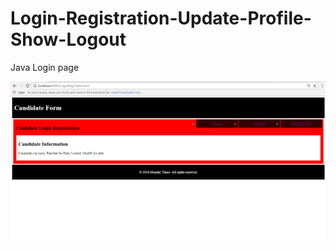 # Login-Registration-Update-Profile-Show-Logout
Java Login page

![alt text](https://github.com/Pratyush8895/Login-Registration-Update-Profile-Show-Logout/blob/master/assets/Capture.PNG)
